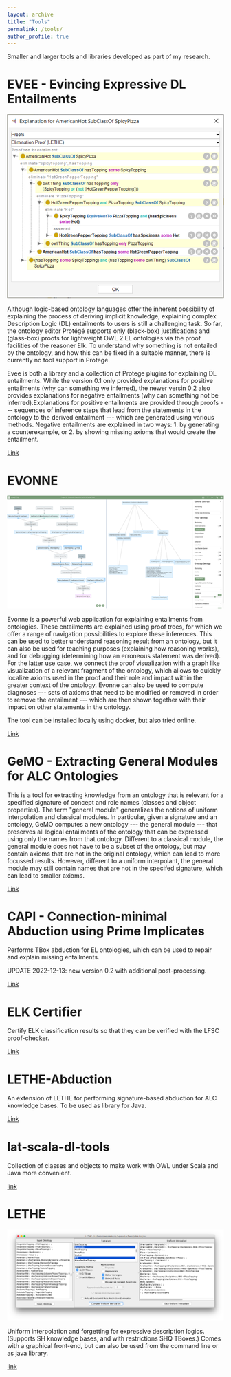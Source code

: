 ```yaml
---
layout: archive
title: "Tools"
permalink: /tools/
author_profile: true
---
```


Smaller and larger tools and libraries developed as part of my research.


EVEE - Evincing Expressive DL Entailments
=====

<img src='/images/evee-screenshot.png'>

Although logic-based ontology languages offer the inherent possibility of explaining the process of deriving implicit knowledge, explaining complex Description Logic (DL) entailments to users is still a challenging task. So far, the ontology editor Protégé supports only (black-box) justifications and (glass-box) proofs for lightweight OWL 2 EL ontologies via the proof facilities of the reasoner Elk. To understand why something is not entailed by the ontology, and how this can be fixed in a suitable manner, there is currently no tool support in Protege. 

Evee is both a library and a collection of Protege plugins for explaining DL entailments. While the version 0.1 only provided explanations for positive entailments (why can something we inferred), the newer versin 0.2 also provides explanations for negative entailments (why can something not be inferred).Explanations for positive entailments are provided through proofs --- sequences of inference steps that lead from the statements in the ontology to the derived entailment --- which are generated using various methods. Negative entailments are explained in two ways: 1. by generating a counterexample, or 2. by showing missing axioms that would create the entailment.

[Link](https://github.com/de-tu-dresden-inf-lat/evee)

EVONNE
=====

<img src='/images/evonne-screenshot.png'>

Evonne is a powerful web application for explaining entailments from ontologies. These entailments are explained using proof trees, for which we offer a range of navigation possibilities to explore these inferences. This can be used to better understand reasoning result from an ontology, but it can also be used for teaching purposes (explaining how reasoning works), and for debugging (determining how an erroneous statement was derived). For the latter use case, we connect the proof visualization with a graph like visualization of a relevant fragment of the ontology, which allows to quickly localize axioms used in the proof and their role and impact within the greater context of the ontology. Evonne can also be used to compute diagnoses --- sets of axioms that need to be modified or removed in order to remove the entailment --- which are then shown together with their impact on other statements in the ontology.

The tool can be installed locally using docker, but also tried online.

[Link](https://mt.inf.tu-dresden.de/en/research/research-projects/evonne/)


GeMO - Extracting General Modules for ALC Ontologies
=====

This is a tool for extracting knowledge from an ontology that is relevant for a specified signature of concept and role names (classes and object properties). The term "general module" generalizes the notions of uniform interpolation and classical modules. In particular, given a signature and an ontology, GeMO computes a new ontology --- the general module --- that preserves all logical entailments of the ontology that can be expressed using only the names from that ontology. Different to a classical module, the general module does not have to be a subset of the ontology, but may contain axioms that are not in the original ontology, which can lead to more focussed results. However, different to a uniform interpolant, the general module may still contain names that are not in the specifed signature, which can lead to smaller axioms.   

[Link](https://hub.docker.com/r/yh1997/demo_gemo)


CAPI - Connection-minimal Abduction using Prime Implicates
=====

Performs TBox abduction for EL ontologies, which can be used to repair and explain missing entailments.

UPDATE 2022-12-13: new version 0.2 with additional post-processing.

[Link](https://lat.inf.tu-dresden.de/~koopmann/CAPI)

ELK Certifier
=====

Certify ELK classification results so that they can be verified with the LFSC proof-checker.

[Link](https://lat.inf.tu-dresden.de/~koopmann/ELK-Certifier/index.html)

LETHE-Abduction
=====

An extension of LETHE for performing signature-based abduction for ALC knowledge bases. To be used as library for Java.

[Link](https://lat.inf.tu-dresden.de/~koopmann/LETHE-Abduction/index.html)


lat-scala-dl-tools
=====

Collection of classes and objects to make work with OWL under Scala and Java more convenient.

[link](https://github.com/de-tu-dresden-inf-lat/lat-scala-dl-tools)


LETHE
=====

<img src='/images/lethe-screenshot.png'>


Uniform interpolation and forgetting for expressive description logics. (Supports SH knowledge bases, and with restrictions SHQ TBoxes.) Comes with a graphical front-end, but can also be used from the command line or as java library.

[link](https://lat.inf.tu-dresden.de/~koopmann/LETHE/index.html)


